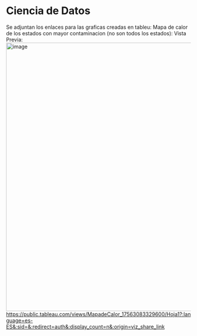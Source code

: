 # Ciencia de Datos

Se adjuntan los enlaces para las graficas creadas en tableu:
Mapa de calor de los estados con mayor contaminacion (no son todos los estados):
Vista Previa:
<img width="1314" height="731" alt="image" src="https://github.com/user-attachments/assets/fa4175d4-c9f6-45a2-a543-e943d8b59a0f" />
https://public.tableau.com/views/MapadeCalor_17563083329600/Hoja1?:language=es-ES&:sid=&:redirect=auth&:display_count=n&:origin=viz_share_link
